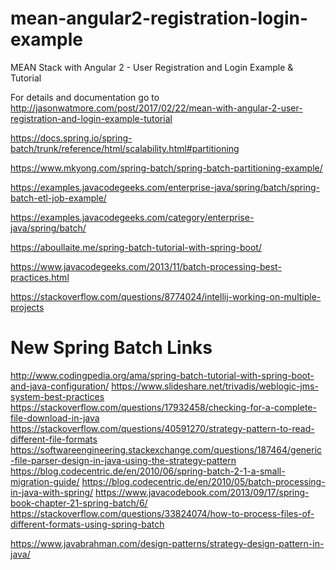 # mean-angular2-registration-login-example

MEAN Stack with Angular 2 - User Registration and Login Example & Tutorial

For details and documentation go to http://jasonwatmore.com/post/2017/02/22/mean-with-angular-2-user-registration-and-login-example-tutorial


https://docs.spring.io/spring-batch/trunk/reference/html/scalability.html#partitioning

https://www.mkyong.com/spring-batch/spring-batch-partitioning-example/

https://examples.javacodegeeks.com/enterprise-java/spring/batch/spring-batch-etl-job-example/

https://examples.javacodegeeks.com/category/enterprise-java/spring/batch/

https://aboullaite.me/spring-batch-tutorial-with-spring-boot/



https://www.javacodegeeks.com/2013/11/batch-processing-best-practices.html

https://stackoverflow.com/questions/8774024/intellij-working-on-multiple-projects

# New Spring Batch Links 
http://www.codingpedia.org/ama/spring-batch-tutorial-with-spring-boot-and-java-configuration/
https://www.slideshare.net/trivadis/weblogic-jms-system-best-practices
https://stackoverflow.com/questions/17932458/checking-for-a-complete-file-download-in-java
https://stackoverflow.com/questions/40591270/strategy-pattern-to-read-different-file-formats
https://softwareengineering.stackexchange.com/questions/187464/generic-file-parser-design-in-java-using-the-strategy-pattern
https://blog.codecentric.de/en/2010/06/spring-batch-2-1-a-small-migration-guide/
https://blog.codecentric.de/en/2010/05/batch-processing-in-java-with-spring/
https://www.javacodebook.com/2013/09/17/spring-book-chapter-21-spring-batch/6/
https://stackoverflow.com/questions/33824074/how-to-process-files-of-different-formats-using-spring-batch

https://www.javabrahman.com/design-patterns/strategy-design-pattern-in-java/
